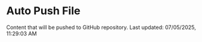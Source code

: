 # Auto Push File

Content that will be pushed to GitHub repository.
Last updated: 07/05/2025, 11:29:03 AM